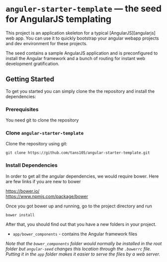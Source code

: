 # `anguler-starter-template` — the seed for AngularJS templating 

This project is an application skeleton for a typical [AngularJS][angularjs] web app. You can use it
to quickly bootstrap your angular webapp projects and dev environment for these projects.

The seed contains a sample AngularJS application and is preconfigured to install the Angular
framework and a bunch of routing for instant web development gratification.



## Getting Started

To get you started you can simply clone the the repository and install the dependencies:

### Prerequisites

You need git to clone the repository


### Clone `angular-starter-template`

Clone the repository using git:

```
git clone https://github.com/tans105/angular-starter-template.git
```

### Install Dependencies

In order to get all the angular dependencies, we would require bower. Here are few links if you are new to bower

https://bower.io/<br>
https://www.npmjs.com/package/bower

Once you got bower up and running, go to the project directory and run 

```
bower install
```

After that, you should find out that you have a new folders in your project.

* `app/bower_components` - contains the Angular framework files

*Note that the `bower_components` folder would normally be installed in the root folder but
`angular-seed` changes this location through the `.bowerrc` file. Putting it in the `app` folder
makes it easier to serve the files by a web server.*


